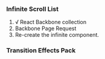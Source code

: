 ### Infinite Scroll List

1. √ React Backbone collection
2. Backbone Page Request
3. Re-create the infinite component.

### Transition Effects Pack

